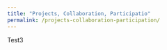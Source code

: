 ```yaml
---
title: "Projects, Collaboration, Participatio"
permalink: /projects-collaboration-participation/
---
```


Test3
